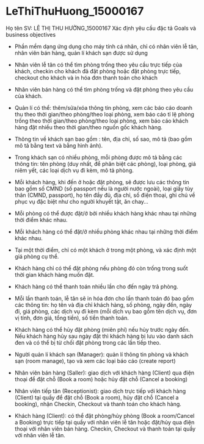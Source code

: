 # LeThiThuHuong_15000167
Họ tên SV: LÊ THỊ THU HƯỜNG_15000167
Xác định yêu cầu đặc tả 
Goals và business objectives

- Phần mềm dạng ứng dụng cho máy tính cá nhân, chỉ có nhân viên lễ tân, nhân viên bán hàng, quản lí khách sạn được sử dụng

- Nhân viên lễ tân có thể tìm phòng trống theo yêu cầu trực tiếp của khách, checkin cho khách đã đặt phòng hoặc đặt phòng trực tiếp, checkout cho khách và in hóa đơn thanh toán cho khách

- Nhân viên bán hàng có thể tìm phòng trống và đặt phòng theo yêu cầu của khách.

- Quản lí có thể: thêm/sửa/xóa thông tin phòng, xem các báo cáo doanh thu theo thời gian/theo phòng/theo loại phòng, xem báo cáo tỉ lệ phòng trống theo thời gian/theo phòng/theo loại phòng, xem báo cáo khách hàng đặt nhiều theo thời gian/theo nguồn gốc khách hàng.

- Thông tin về khách sạn bao gồm : tên, địa chỉ, số sao, mô tả (bao gồm mô tả bằng text và bằng hình ảnh).

- Trong khách sạn có nhiều phòng, mỗi phòng được mô tả bằng các thông tin: tên phòng (duy nhất, để phân biệt các phòng), loại phòng, giá niêm yết, các loại dịch vụ đi kèm, mô tả phòng.

- Mỗi khách hàng, khi đến ở hoặc đặt phòng, sẽ được lưu các thông tin bao gồm số CMND (số passport nếu là người nước ngoài), loại giấy tùy thân (CMND, passport), họ tên đầy đủ, địa chỉ, số điện thoại, ghi chú về phục vụ đặc biệt như cho người khuyết tật, ăn chay...

- Mỗi phòng có thể được đặt/ở bởi nhiều khách hàng khác nhau tại những thời điểm khác nhau.

- Mỗi khách hàng có thể đặt/ở nhiều phòng khác nhau tại những thời điểm khác nhau.

- Tại một thời điểm, chỉ có một khách ở trong một phòng, và xác định một giá phòng cụ thể.

- Khách hàng chỉ có thể đặt phòng nếu phòng đó còn trống trong suốt thời gian khách hàng muốn đặt.

- Khách hàng có thể thanh toán nhiều lần cho đến ngày trả phòng.

- Mỗi lần thanh toán, lễ tân sẽ in hóa đơn cho lần thanh toán đó bao gồm các thông tin: họ tên và địa chỉ khách hàng, số phòng, ngày đến, ngày đi, giá phòng, các dịch vụ đi kèm (mỗi dịch vụ bao gồm tên dịch vụ, đơn vị tính, đơn giá, tổng tiền), số tiền thanh toán.

- Khách hàng có thể hủy đặt phòng (miên phí) nếu hủy trước ngày đến. Nếu khách hàng hủy sau ngày đặt thì khách hàng bị lưu vào danh sách đen và có thể bị từ chối đặt phòng trong các lần tiếp theo.
- Người quản lí khách sạn (Manager): quản lí thông tin phòng và khách sạn (room manage), tạo và xem các loại báo cáo (create report)

- Nhân viên bán hàng (Saller): giao dịch với khách hàng (Client) qua điện thoại để đặt chỗ (Book a room) hoặc hủy đặt chỗ (Cancel a booking)

- Nhân viên tiếp tân (Receptionist): giao dịch trực tiếp với khách hàng (Client) tại quầy để đặt chỗ (Book a room), hủy đặt chỗ (Cancel a booking), nhận Checkin, Checkout và thanh toán cho khách hàng.

- Khách hàng (Client): có thể đặt phòng/hủy phòng (Book a room/Cancel a Booking) trực tiếp tại quầy với nhân viên lễ tân hoặc đặt/hủy qua điện thoại với nhân viên bán hàng. Checkin, Checkout và thanh toán tại quầy với nhân viên lễ tân.
